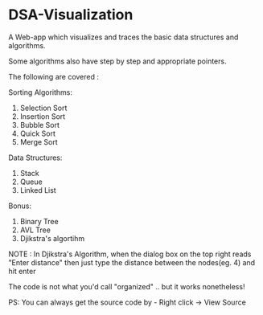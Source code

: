 # DSA-Visualization
A Web-app which visualizes and traces the basic data structures and algorithms.





Some algorithms also have step by step and appropriate pointers.

The following are covered : 

Sorting Algorithms:

1) Selection Sort
2) Insertion Sort
3) Bubble Sort
4) Quick Sort
5) Merge Sort

Data Structures:

1) Stack
2) Queue
3) Linked List

Bonus:

1) Binary Tree
2) AVL Tree
3) Djikstra's algortihm 


NOTE : In Djikstra's Algorithm, when the dialog box on the top right reads "Enter distance" then just type the distance between the nodes(eg. 4) and hit enter

The code is not what you'd call "organized" .. but it works nonetheless!

PS:
You can always get the source code by - Right click -> View Source 
